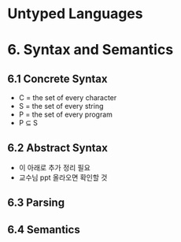 # **Untyped Languages**
# 6. Syntax and Semantics
## 6.1 Concrete Syntax
- C = the set of every character
- S = the set of every string
- P = the set of every program
- P $\subseteq$ S
## 6.2 Abstract Syntax
- 이 아래로 추가 정리 필요
- 교수님 ppt 올라오면 확인할 것
## 6.3 Parsing
## 6.4 Semantics